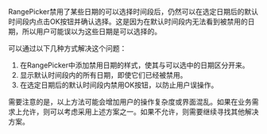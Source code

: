 RangePicker禁用了某些日期的可以选择时间段后，仍然可以在选定日期后的默认时间段内点击OK按钮并确认选择。这是因为在默认时间段内无法看到被禁用的日期，所以用户可能误以为这些日期是可以选择的。

可以通过以下几种方式解决这个问题：

1. 在RangePicker中添加禁用日期的样式，使其与可以选中的日期区分开来。
2. 显示默认时间段内的所有日期，即使它们已经被禁用。
3. 在选定日期后的默认时间段内禁用OK按钮，以防止用户误操作。

需要注意的是，以上方法可能会增加用户的操作复杂度或界面混乱。如果在业务需求上允许，则可以考虑采用上述方案之一。如果不允许，则需要继续寻找其他解决方案。
